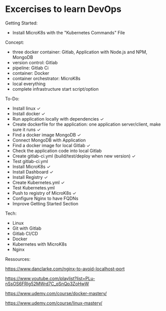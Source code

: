 # Excercises to learn DevOps

Getting Started:
- Install MicroK8s with the "Kubernetes Commands" File

Concept:
- three docker container: Gitlab, Application with Node.js and NPM, MongoDB
- version control: Gitlab
- pipeline: Gitlab Ci
- container: Docker
- container orchestrator: MicroK8s
- local everything
- complete infrastructure start script/option

To-Do:
- Install linux ✓
- Install docker ✓  
- Run application locally with dependencies ✓
- Create dockerfile for the application: one application server/client, make sure it runs ✓
- Find a docker image MongoDB ✓
- Connect MongoDB with Application
- Find a docker image for local Gitlab ✓
- Check the application code into local Gitlab
- Create gitlab-ci.yml (build/test/deploy when new version) ✓
- Test gitlab-ci.yml
- Install MicroK8s ✓
- Install Dashboard ✓
- Install Registry ✓
- Create Kubernetes.yml ✓
- Test Kubernetes.yml
- Push to registry of MicroK8s ✓
- Configure Nginx to have FQDNs
- Improve Getting Started Section

Tech:
- Linux
- Git with Gitlab 
- Gitlab CI/CD
- Docker
- Kubernetes with MicroK8s
- Nginx

Ressources:

https://www.danclarke.com/nginx-to-avoid-localhost-port

https://www.youtube.com/playlist?list=PLu-nSsOS6FRIg52MWrd7C_qSnQp3ZoHwW

https://www.udemy.com/course/docker-mastery/

https://www.udemy.com/course/linux-mastery/
